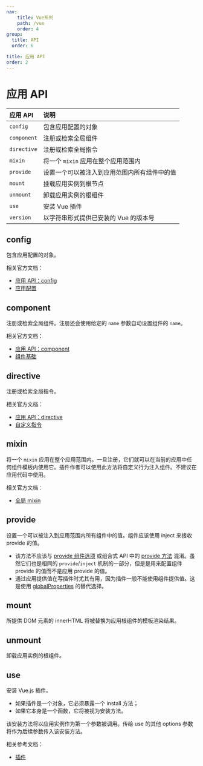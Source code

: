 ```yaml
---
nav:
    title: Vue系列
    path: /vue
    order: 4
group:
  title: API
  order: 6

title: 应用 API
order: 2
---
```


# 应用 API

| 应用 API    | 说明                                         |
| :---------- | :------------------------------------------- |
| `config`    | 包含应用配置的对象                           |
| `component` | 注册或检索全局组件                           |
| `directive` | 注册或检索全局指令                           |
| `mixin`     | 将一个 `mixin` 应用在整个应用范围内          |
| `provide`   | 设置一个可以被注入到应用范围内所有组件中的值 |
| `mount`     | 挂载应用实例到根节点                         |
| `unmount`   | 卸载应用实例的根组件                         |
| `use`       | 安装 Vue 插件                                |
| `version`   | 以字符串形式提供已安装的 Vue 的版本号        |

## config

包含应用配置的对象。

相关官方文档：

- [应用 API：config](https://vue3js.cn/docs/zh/api/application-api.html#config)
- [应用配置](https://vue3js.cn/docs/zh/api/application-config.html)

## component

注册或检索全局组件。注册还会使用给定的 `name` 参数自动设置组件的 `name`。

相关官方文档：

- [应用 API：component](https://vue3js.cn/docs/zh/api/application-api.html#component)
- [组件基础](https://vue3js.cn/docs/zh/guide/component-basics.html)

## directive

注册或检索全局指令。

相关官方文档：

- [应用 API：directive](https://vue3js.cn/docs/zh/api/application-api.html#directive)
- [自定义指令](https://vue3js.cn/docs/zh/guide/custom-directive.html)

## mixin

将一个 `mixin` 应用在整个应用范围内。一旦注册，它们就可以在当前的应用中任何组件模板内使用它。插件作者可以使用此方法将自定义行为注入组件。不建议在应用代码中使用。

相关官方文档：

- [全局 mixin](https://v3.cn.vuejs.org/guide/mixins.html#%E5%85%A8%E5%B1%80-mixin)

## provide

设置一个可以被注入到应用范围内所有组件中的值。组件应该使用 inject 来接收 provide 的值。

- 该方法不应该与 [provide 组件选项](https://v3.cn.vuejs.org/api/options-composition.html#provide-inject) 或组合式 API 中的 [provide 方法](https://v3.cn.vuejs.org/api/composition-api.html#provide-inject) 混淆。虽然它们也是相同的 `provide`/`inject` 机制的一部分，但是是用来配置组件 provide 的值而不是应用 provide 的值。
- 通过应用提供值在写插件时尤其有用，因为插件一般不能使用组件提供值。这是使用 [globalProperties](https://v3.cn.vuejs.org/api/application-config.html#globalproperties) 的替代选择。

## mount

所提供 DOM 元素的 innerHTML 将被替换为应用根组件的模板渲染结果。

## unmount

卸载应用实例的根组件。

## use

安装 Vue.js 插件。

- 如果插件是一个对象，它必须暴露一个 install 方法；
- 如果它本身是一个函数，它将被视为安装方法。

该安装方法将以应用实例作为第一个参数被调用。传给 use 的其他 options 参数将作为后续参数传入该安装方法。

相关参考文档：

- [插件](https://v3.cn.vuejs.org/guide/plugins.html)
